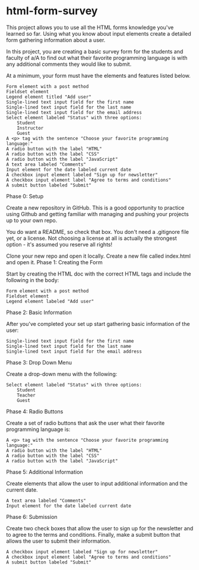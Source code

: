 # html-form-survey

This project allows you to use all the HTML forms knowledge you've learned so far. Using what you know about input elements create a detailed form gathering information about a user.

In this project, you are creating a basic survey form for the students and faculty of a/A to find out what their favorite programming language is with any additional comments they would like to submit.

At a minimum, your form must have the elements and features listed below.

    Form element with a post method
    Fieldset element
    Legend element titled "Add user"
    Single-lined text input field for the first name
    Single-lined text input field for the last name
    Single-lined text input field for the email address
    Select element labeled "Status" with three options:
        Student
        Instructor
        Guest
    A <p> tag with the sentence "Choose your favorite programming language:"
    A radio button with the label "HTML"
    A radio button with the label "CSS"
    A radio button with the label "JavaScript"
    A text area labeled "Comments"
    Input element for the date labeled current date
    A checkbox input element labeled "Sign up for newsletter"
    A checkbox input element label "Agree to terms and conditions"
    A submit button labeled "Submit"

Phase 0: Setup

Create a new repository in GitHub. This is a good opportunity to practice using Github and getting familiar with managing and pushing your projects up to your own repo.

You do want a README, so check that box. You don't need a .gitignore file yet, or a license. Not choosing a license at all is actually the strongest option - it's assumed you reserve all rights!

Clone your new repo and open it locally. Create a new file called index.html and open it.
Phase 1: Creating the Form

Start by creating the HTML doc with the correct HTML tags and include the following in the body:

    Form element with a post method
    Fieldset element
    Legend element labeled "Add user"

Phase 2: Basic Information

After you've completed your set up start gathering basic information of the user:

    Single-lined text input field for the first name
    Single-lined text input field for the last name
    Single-lined text input field for the email address

Phase 3: Drop Down Menu

Create a drop-down menu with the following:

    Select element labeled "Status" with three options:
        Student
        Teacher
        Guest

Phase 4: Radio Buttons

Create a set of radio buttons that ask the user what their favorite programming language is:

    A <p> tag with the sentence "Choose your favorite programming language:"
    A radio button with the label "HTML"
    A radio button with the label "CSS"
    A radio button with the label "JavaScript"

Phase 5: Additional Information

Create elements that allow the user to input additional information and the current date.

    A text area labeled "Comments"
    Input element for the date labeled current date

Phase 6: Submission

Create two check boxes that allow the user to sign up for the newsletter and to agree to the terms and conditions. Finally, make a submit button that allows the user to submit their information.

    A checkbox input element labeled "Sign up for newsletter"
    A checkbox input element label "Agree to terms and conditions"
    A submit button labeled "Submit"
